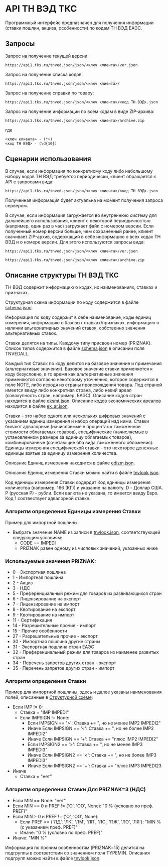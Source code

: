 # API ТН ВЭД ТКС

Программный интерфейс предназначен для получения информации (ставки пошлин, акциза, особенности) по кодам ТН ВЭД ЕАЭС.

## Запросы

Запрос на получение текущей версии:

    https://api1.tks.ru/tnved.json/json/<ключ клиента>/ver.json

Запрос на получение списка кодов:

    https://api1.tks.ru/tnved.json/json/<ключ клиента>/

Запрос на получение справки по товару:

    https://api1.tks.ru/tnved.json/json/<ключ клиента>/<код ТН ВЭД>.json

Запрос на получение информации по всем кодам в виде ZIP-архива:

    https://api1.tks.ru/tnved.json/json/<ключ клиента>/archive.zip

где

    <ключ клиента> - (*+)  
    <код ТН ВЭД> - (\d{10})

## Сценарии использования

В случае, если информация по конкретному коду либо небольшому набору кодов ТН ВЭД требуется периодически, клиент обращается к API с запросами вида:

    https://api1.tks.ru/tnved.json/json/<ключ клиента>/<код ТН ВЭД>.json

Полученная информация будет актуальна на момент получения запроса сервером.

В случае, если информация загружается во внутреннюю систему для дальнейшего использования, клиент с некоторой периодичностью (например, один раз в час) загружает файл с номером версии. Если полученный номер версии больше, чем сохранённый ранее, клиент скачивает ZIP-архив, содержащий в себе информацию о всех кодах ТН ВЭД и о номере версии. Для этого используются запросы вида:

    https://api1.tks.ru/tnved.json/json/<ключ клиента>/ver.json

    https://api1.tks.ru/tnved.json/json/<ключ клиента>/archive.zip

## Описание структуры ТН ВЭД ТКС

ТН ВЭД содержит информацию о кодах, их наименованиях, ставках и признаках.

Структурная схема информации по коду содержится в файле [schema.json](schema.json).

Информация по коду содержит в себе наименование, коды единиц измерения, информацию о базовых ставках/признаках, информацию о наличии альтернативных значений ставок, собственно значения альтернативных ставок.

Ставки делятся на типы. Каждому типу присвоен номер (PRIZNAK). Список типов содержится в файле [schema.json](schema.json) в описании поля TNVEDALL.

Каждый тип Ставок по коду делится на базовое значение и примечания (альтернативые значения). Базовое значение ставки применяется к коду безусловно, в то время как альтернативные значения применяются согласно некоторому уточнению, которое содержится в поле NOTE, либо исходя из страны происхождения товара. Под страной имеется ввиду либо конкретная страна, либо некий ареал (совокупность стран, например, ЕАЭС). Описание кодов стран находится в файле [oksmt.json](oksmt.json). Описание кодов экономических ареалов находится в файле [ek_ar.json](ek_ar.json).

Ставки - это набор одного или нескольких цифровых значений с указанием единиц измерения и набор операций над ними. Ставки бывают адвалорные (начисляемые в процентах к таможенной стоимости облагаемых товаров), специфические (начисляемые в установленном размере за единицу облагаемых товаров), комбинированные (сочетающие оба вида таможенного обложения). Единицы измерения специфической ставки - это некоторое денежные единицы взятые за единицу измерения количества.

Описание Единиц измерения находится в файле [edizm.json](edizm.json).

Описания Единиц измерения Ставки можно найти в файле [tnvlook.json](tnvlook.json).

Код единицы измерения Ставки содердит Код единицы измерения количества (например, 166 (КГ)) и указание на валюту. D - Доллар США. Р (русская Р) - рубли. Если валюта не указана, то имеется ввиду Евро. Код 1 соотвествует адвалорной ставке.

### Алгоритм определения Единицы измерения Ставки

Пример для импортной пошлины:

* Выбрать значение NAME из записи в [tnvlook.json](tnvlook.json), соответствующей следующим условиям:
  * CODE == IMPEDI
  * PRIZNAK равен одному из числовых значений, указанных ниже

### Используемые значения PRIZNAK:

* 0 - Экспортная пошлина
* 1 - Импортная пошлина
* 2 - Акциз
* 3 - НДС
* 5 - Преференциальный режим для товаров из развивающихся стран
* 6 - Лицензирование на экспорт
* 7 - Лицензирование на импорт
* 8 - Квотирование на экспорт
* 9 - Квотирование на импорт
* 11 - Сертификация
* 14 - Разрешительные прочие - импорт
* 15 - Прочие особенности
* 27 - Разрешительные прочие - экспорт
* 30 - Импортная пошлина другие страны
* 31 - Экспортная пошлина стран ЕАЭС
* 32 - Преференциальный режим для товаров из наименее развитых стран
* 34 - Перечень запретов других стран - экспорт
* 35 - Перечень запретов других стран - импорт


### Алгоритм определения Ставки

Пример для импортной пошлины, здесь и далее указаны наименования полей, описанные в [Структурной схеме](schema.json):

* Если IMP != 0:
  * Ставка = "IMP IMPEDI"
  * Если IMPSIGN != None:
    * Если IMPSIGN == '>': Ставка += ", но не менее IMP2 IMPEDI2"
    * Иначе Если IMPSIGN == '<': Ставка += ", но не более IMP2 IMPEDI2"
    * Иначе Если IMPSIGN == '+': Ставка += "плюс IMP2 IMPEDI2"
    * Если IMPSIGN2 == '>': Ставка += ", но не менее IMP3 IMPEDI3"
    * Иначе Если IMPSIGN2 == '<': Ставка += ", но не более IMP3 IMPEDI3"
    * Иначе Если IMPSIGN2 == '+': Ставка += "плюс IMP3 IMPEDI23
* Иначе
  * Ставка = "нет"

### Алгоритм определения Ставки Для PRIZNAK=3 (НДС)

* Если MIN == None: "нет"
* Если MIN == 0 и PREF != ('О', 'ОО', None): "0 % (условно по преф. PREF)"
* Если MIN > 0 и PREF != ('О', 'ОО', None):
  * Если PREF == ('ЛД', 'ЛК', 'ЛМ', 'ЛП', 'ЛС', 'ПЖ', 'ЛО', 'ЛЯ'): "MIN % (с указанием преф. PREF)"
  * Иначе: "0 % (условно по преф. PREF)"
* Иначе: "MIN %"

Информация по прочим особенностям (PRIZNAK=15) делится на подгруппы в соответствии со значением поля TYPEMIN. Описания подгрупп можно найти в файле [tnvlook.json](tnvlook.json).

